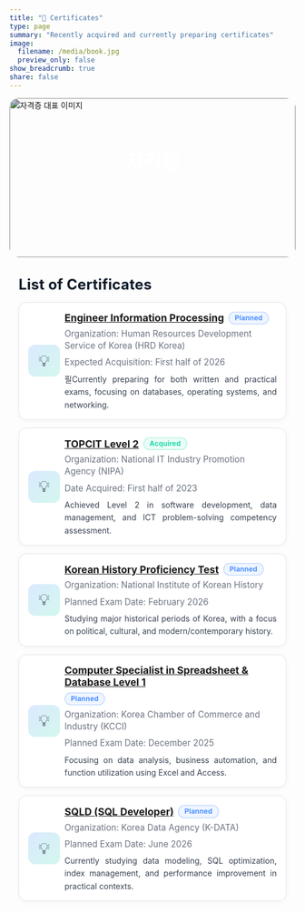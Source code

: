 ```yaml
---
title: "📄 Certificates"
type: page
summary: "Recently acquired and currently preparing certificates"
image:
  filename: /media/book.jpg
  preview_only: false
show_breadcrumb: true
share: false
---
```

<section class="kjh-hero" style="position:relative; overflow:hidden; border-radius:16px; margin-bottom:2rem;">
  <img src="/media/book.jpg" 
       alt="자격증 대표 이미지" 
       style="width:100%; height:280px; object-fit:cover; filter:brightness(0.75); border-radius:16px;">
  <div style="position:absolute; inset:0; display:flex; flex-direction:column; justify-content:center; align-items:center; color:#fff;">
    <h1 style="font-size:2.2rem; font-weight:800; margin:0;">자격증</h1>
    <p style="font-size:1.1rem; opacity:0.9;">최근 취득 및 준비 중인 자격증</p>
  </div>
</section>
<style>
/* ====== KJH Certs Page (scoped) ====== */
.kjh-certs{ 
  --navy:#0D1B2A; --ink:#1B263B; --muted:#6B7280; 
  --bg:#FFFFFF; --bg-alt:#F5F6F7; --line:#E5E7EB; 
  --brand:#3A86FF; --mint:#06D6A0;
  max-width: 920px; margin: 0 auto; padding: 0 1rem 2rem; 
}
.kjh-certs .page-subtitle{ 
  font-size: 1.6rem; font-weight: 700; color: var(--navy); 
  margin: 1.2rem 0 1rem; letter-spacing: .2px;
}
/* Card list */
.kjh-certs .cert-list{ display: grid; gap: 14px; }
.kjh-certs .cert-card{
  display: grid; grid-template-columns: 64px 1fr; align-items: center;
  background: var(--bg); border: 1px solid var(--line); border-radius: 14px;
  padding: 14px 16px; box-shadow: 0 2px 10px rgba(13,27,42,.04);
  transition: transform .18s ease, box-shadow .18s ease, border-color .18s ease;
}
.kjh-certs .cert-card:hover{ 
  transform: translateY(-2px);
  box-shadow: 0 10px 24px rgba(13,27,42,.08);
  border-color: rgba(58,134,255,.35);
}
/* Icon */
.kjh-certs .cert-icon{ 
  width: 56px; height: 56px; border-radius: 12px; 
  display: grid; place-items: center; font-size: 28px; 
  background: linear-gradient(135deg, rgba(58,134,255,.18), rgba(6,214,160,.18));
  color: var(--navy);
  align-self: center;
}
/* Body */
.kjh-certs .cert-body h3{
  margin: 2px 0 6px;
  font-size: 1.1rem;
  font-weight: 700;
  color: var(--ink);
  display: inline-flex;
  align-items: center;
  gap: 8px;
  flex-wrap: wrap;
}
.kjh-certs .cert-meta{ 
  display: flex; flex-wrap: wrap; gap: 8px 12px; margin: 0 0 8px; padding: 0; list-style: none;
}
.kjh-certs .cert-meta li{ color: var(--muted); font-size: .95rem; line-height: 1.4; }
.kjh-certs .cert-desc {
  color: #374151;
  line-height: 1.6;
  margin: 2px 0 0;
  text-align: justify; /* ← 양쪽 정렬 추가 */
}
/* Chips */
.kjh-certs .chip{
  display: inline-flex;
  align-items: center;
  gap: 6px;
  font-size: .76rem;
  font-weight: 600;
  line-height: 1;
  letter-spacing: .2px;
  padding: 4px 10px;
  border-radius: 999px;
  border: 1px solid var(--line);
  background: #fff;
  color: var(--navy);
}
.kjh-certs .chip.pending{
  border-color: rgba(58,134,255,.35);
  color: #3A86FF;
  background: rgba(58,134,255,.08);
}
.kjh-certs .chip.done{
  border-color: rgba(6,214,160,.35);
  color: #06D6A0;
  background: rgba(6,214,160,.08);
}
@media (max-width: 640px){
  .kjh-certs .cert-card{ grid-template-columns: 48px 1fr; padding: 12px 12px; }
  .kjh-certs .cert-icon{ width: 48px; height: 48px; font-size: 24px; }
}
/* ===== Dark Mode Styling (enhanced for visibility) ===== */
.dark .kjh-certs {
  background-color: #0d1117; /* 어두운 배경 */
  color: #e6edf3; /* 기본 텍스트 밝게 */
}
.dark .kjh-certs .page-subtitle {
  color: #ffffff !important;
}
.dark .kjh-certs .cert-card {
  background: #161b22; /* 카드 배경 */
  border-color: #30363d;
  box-shadow: 0 4px 12px rgba(0, 0, 0, 0.4);
}
.dark .kjh-certs .cert-card:hover {
  border-color: #58a6ff;
  box-shadow: 0 8px 20px rgba(56, 139, 253, 0.25);
}
.dark .kjh-certs .cert-body h3,
.dark .kjh-certs .cert-body h3 a {
  color: #ffffff !important;
}
.dark .kjh-certs .cert-desc,
.dark .kjh-certs .cert-meta li {
  color: #c9d1d9 !important;
}
.dark .kjh-certs .cert-icon {
  background: linear-gradient(135deg, rgba(56, 139, 253, 0.25), rgba(6, 214, 160, 0.25));
  color: #ffffff;
  border: 1px solid rgba(255, 255, 255, 0.2);
}
.dark .kjh-certs .chip {
  background: rgba(255, 255, 255, 0.12);
  color: #ffffff;
  border-color: rgba(255, 255, 255, 0.3);
}
.dark .kjh-certs .chip.pending {
  background: rgba(56, 139, 253, 0.18);
  border-color: rgba(56, 139, 253, 0.4);
  color: #58a6ff;
}
.dark .kjh-certs .chip.done {
  background: rgba(6, 214, 160, 0.2);
  border-color: rgba(6, 214, 160, 0.45);
  color: #39d353;
}
</style>

<div class="kjh-certs">
  <h2 class="page-subtitle"> List of Certificates</h2>

  <div class="cert-list">
    <article class="cert-card">
      <div class="cert-icon">💡</div>
      <div class="cert-body">
        <h3><a href="https://www.q-net.or.kr/" target="_blank">Engineer Information Processing</a> <span class="chip pending">Planned</span></h3>
        <ul class="cert-meta">
          <li>Organization: Human Resources Development Service of Korea (HRD Korea)</li>
          <li>Expected Acquisition: First half of 2026</li>
        </ul>
        <p class="cert-desc">필Currently preparing for both written and practical exams, focusing on databases, operating systems, and networking.</p>
      </div>
    </article>

<article class="cert-card">
    <div class="cert-icon">💡</div>
    <div class="cert-body">
      <h3><a href="https://www.topcit.or.kr/" target="_blank">TOPCIT Level 2</a> <span class="chip done">Acquired</span></h3>
      <ul class="cert-meta">
        <li>Organization: National IT Industry Promotion Agency (NIPA)</li>
        <li>Date Acquired: First half of 2023</li>
      </ul>
      <p class="cert-desc">Achieved Level 2 in software development, data management, and ICT problem-solving competency assessment.</p>
    </div>
  </article>
  
<article class="cert-card">
    <div class="cert-icon">💡</div>
    <div class="cert-body">
      <h3><a href="https://www.historyexam.go.kr/" target="_blank">Korean History Proficiency Test</a> <span class="chip pending">Planned</span></h3>
      <ul class="cert-meta">
        <li>Organization: National Institute of Korean History</li>
        <li>Planned Exam Date: February 2026</li>
      </ul>
      <p class="cert-desc">Studying major historical periods of Korea, with a focus on political, cultural, and modern/contemporary history.</p>
    </div>
  </article>

  <article class="cert-card">
    <div class="cert-icon">💡</div>
    <div class="cert-body">
      <h3><a href="https://license.korcham.net/" target="_blank">Computer Specialist in Spreadsheet & Database Level 1</a> <span class="chip pending">Planned</span></h3>
      <ul class="cert-meta">
        <li>Organization: Korea Chamber of Commerce and Industry (KCCI)</li>
        <li>Planned Exam Date: December 2025</li>
      </ul>
      <p class="cert-desc">Focusing on data analysis, business automation, and function utilization using Excel and Access.</p>
    </div>
  </article>

  <article class="cert-card">
    <div class="cert-icon">💡</div>
    <div class="cert-body">
      <h3><a href="https://www.dataq.or.kr/" target="_blank">SQLD (SQL Developer)</a> <span class="chip pending">Planned</span></h3>
      <ul class="cert-meta">
        <li>Organization: Korea Data Agency (K-DATA)</li>
        <li>Planned Exam Date: June 2026</li>
      </ul>
      <p class="cert-desc">Currently studying data modeling, SQL optimization, index management, and performance improvement in practical contexts.</p>
    </div>
  </article>
</div>